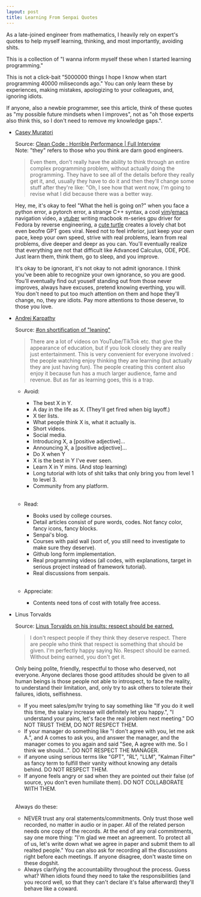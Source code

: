 ```yaml
---
layout: post
title: Learning From Senpai Quotes
---
```


As a late-joined engineer from mathematics, I heavily rely on expert's quotes to help myself learning, thinking, and most importantly, avoiding shits.

This is a collection of "I wanna inform myself these when I started learning programming."

This is not a click-bait "5000000 things I hope I know when start programming 40000 miliseconds ago."
You can only learn these by experiences, making mistakes, apologizing to your colleagues, and, ignoring idiots.

If anyone, also a newbie programmer, see this article, think of these quotes as "my possible future mindsets when I improves",
not as "oh those experts also think this, so I don't need to remove my knowledge gaps.".

+ [Casey Muratori](https://substack.com/@cmuratori)

    Source: [Clean Code : Horrible Performance | Full Interview](https://www.youtube.com/watch?v=OtozASk68Os)\
    Note: "they" refers to those who you think are darn good engineers.

    > Even them, don't really have the ability to think through an entire complex programming problem,
    > without actually doing the programming. They have to see all of the details before they really get
    > it, and, usually they have to do it and then they'll change some stuff after they're like:
    > "Oh, I see how that went now, I'm going to revise what I did because there was a better way.

    Hey, me, it's okay to feel "What the hell is going on?" when you face a python error, a pytorch error, a strange C++ syntax,
    a cool [vim](https://www.youtube.com/@TheVimeagen)/[emacs](https://www.youtube.com/@TsodingDaily) navigation video, a [vtuber](https://www.youtube.com/@AsahiLina/featured) writing macbook m-series gpu driver for Fedora by reverse engineering,
    a [cute turtle](https://www.twitch.tv/vedal987) creates a lovely chat bot even beofre GPT goes viral.
    Need not to feel inferior, just keep your own pace, keep your own speed, strive with real problems, learn from real problems, dive deeper and deepr as you can.
    You'll eventually realize that everything are not that difficult like Advanced Calculus, ODE, PDE.
    Just learn them, think them, go to sleep, and you improve.

    It's okay to be ignorant, it's not okay to not admit ignorance. I think you've been able to recognize your own ignorance, so you are good.
    You'll eventually find out youself standing out from those never improves, always have excuses, pretend knowing everthing, you will.
    You don't need to put too much attention on them and hope they'll change, no, they are idiots. Pay more attentions to those deserve, to those you love.

+ [Andrej Karpathy](https://karpathy.github.io/)
    
    Source: [#on shortification of "leaning"](https://twitter.com/karpathy/status/1756380066580455557)

    > There are a lot of videos on YouTube/TikTok etc. that give the appearance of education, but if you look closely they are really just entertainment.
    > This is very convenient for everyone involved : the people watching enjoy thinking they are learning (but actually they are just having fun).
    > The people creating this content also enjoy it because fun has a much larger audience, fame and revenue. But as far as learning goes, this is a trap.

    + Avoid:
        
        + The best X in Y.
        + A day in the life as X. (They'll get fired when big layoff.)
        + X tier lists.
        + What people think X is, what it actually is.
        + Short videos.
        + Social media.
        + Introducing X, a [positive adjective]...
        + Announcing X, a [positive adjective]...
        + Do X when Y
        + X is the best in Y I've ever seen.
        + Learn X in Y mins. (And stop learning)
        + Long tutorial with lots of shit talks that only bring you from level 1 to level 3.
        + Community from any platform.<br><br>

    + Read:

        + Books used by college courses.
        + Detail articles consist of pure words, codes. Not fancy color, fancy icons, fancy blocks.
        + Senpai's blog.
        + Courses with paid wall (sort of, you still need to investigate to make sure they deserve).
        + Github long form implementation.
        + Real programming videos (all codes, with explanations, target in serious project instead of framework tutorial).
        + Real discussions from senpais.<br><br>

    + Appreciate:

        + Contents need tons of cost with totally free access.

+ Linus Torvalds

    Source: [Linus Torvalds on his insults: respect should be earned.](https://www.youtube.com/watch?v=JZ017D_JOPY)

    > I don't respect people if they think they deserve respect. There are people who think that respect is something that should be given.
    > I'm perfectly happy saying No. Respect should be earned. Without being earned, you don't get it.

    Only being polite, friendly, respectful to those who deserved, not everyone. Anyone declares those good attitudes should be given to all human beings
    is those people not able to introspect, to face the reality, to understand their limitation, and, only try to ask others to tolerate their failures, idiots, selfishness.

    + If you meet sales/pm/hr trying to say something like "If you do it well this time, the salary increase will definitely let you happy.",
    "I understand your pains, let's face the real problem next meeting." DO NOT TRUST THEM, DO NOT RESPECT THEM.
    + If your manager do something like "I don't agree with you, let me ask A.", and A comes to ask you, and answer the manager, and the manager
    comes to you again and said "See, A agree with me. So I think we should...". DO NOT RESPECT THE MANAGER.
    + if anyone using serious terms like "GPT", "RL", "LLM", "Kalman Filter" as fancy term to fulfill their vanity without knowing any details behind.
    DO NOT RESPECT THEM.
    + If anyone feels angry or sad when they are pointed out their false (of source, you don't even humiliate them). DO NOT COLLABORATE WITH THEM.<br><br>

    Always do these:
    + NEVER trust any oral statements/commitments. Only trust those well recorded, no matter in audio or in paper. All of the related person needs one copy of the records.
        At the end of any oral commitments, say one more thing: "I'm glad we meet an agreement. To protect all of us, let's write down what we agree in paper and submit them
        to all realted people." You can also ask for recording all the discussions right before each meetings. If anyone disagree, don't waste time on these dogshit.
    + Always clarifying the accountability throughout the process. Guess what? When idiots found they need to take the responsibilities (and you record well, so that
    they can't declare it's false afterward) they'll behave like a coward.


    
